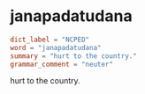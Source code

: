 # janapadatudana

``` toml
dict_label = "NCPED"
word = "janapadatudana"
summary = "hurt to the country."
grammar_comment = "neuter"
```

hurt to the country.

